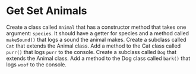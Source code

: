 # Get Set Animals

Create a class called `Animal` that has a constructor method that takes one argument: `species`. It should have a getter for species and a method called `makeSound()` that logs a sound the animal makes. Create a subclass called `Cat` that extends the Animal class. Add a method to the Cat class called `purr()` that logs `purr` to the console. Create a subclass called `Dog` that extends the Animal class. Add a method to the Dog class called `bark()` that logs `woof` to the console.




